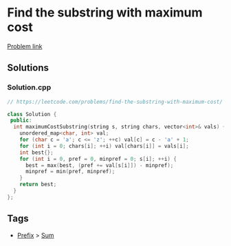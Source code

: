 # Find the substring with maximum cost

[Problem link](https://leetcode.com/problems/find-the-substring-with-maximum-cost/)

## Solutions


### Solution.cpp
```cpp
// https://leetcode.com/problems/find-the-substring-with-maximum-cost/

class Solution {
 public:
  int maximumCostSubstring(string s, string chars, vector<int>& vals) {
    unordered_map<char, int> val;
    for (char c = 'a'; c <= 'z'; ++c) val[c] = c - 'a' + 1;
    for (int i = 0; chars[i]; ++i) val[chars[i]] = vals[i];
    int best{};
    for (int i = 0, pref = 0, minpref = 0; s[i]; ++i) {
      best = max(best, (pref += val[s[i]]) - minpref);
      minpref = min(pref, minpref);
    }
    return best;
  }
};
```
## Tags

* [Prefix](/Collections/prefix.md#prefix) > [Sum](/Collections/prefix.md#sum)
